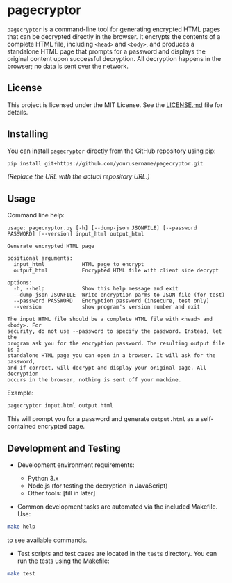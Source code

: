 # pagecryptor

`pagecryptor` is a command-line tool for generating encrypted HTML pages that
can be decrypted directly in the browser. It encrypts the contents of a
complete HTML file, including `<head>` and `<body>`, and produces a standalone
HTML page that prompts for a password and displays the original content upon
successful decryption. All decryption happens in the browser; no data is sent
over the network.

## License

This project is licensed under the MIT License. See the
[LICENSE.md](./LICENSE.md) file for details.

## Installing

You can install `pagecryptor` directly from the GitHub repository using pip:

```bash
pip install git+https://github.com/yourusername/pagecryptor.git
```

*(Replace the URL with the actual repository URL.)*

## Usage

Command line help:

```
usage: pagecryptor.py [-h] [--dump-json JSONFILE] [--password PASSWORD] [--version] input_html output_html

Generate encrypted HTML page

positional arguments:
  input_html            HTML page to encrypt
  output_html           Encrypted HTML file with client side decrypt

options:
  -h, --help            Show this help message and exit
  --dump-json JSONFILE  Write encryption parms to JSON file (for test)
  --password PASSWORD   Encryption password (insecure, test only)
  --version             show program's version number and exit

The input HTML file should be a complete HTML file with <head> and <body>. For
security, do not use --password to specify the password. Instead, let the
program ask you for the encryption password. The resulting output file is a
standalone HTML page you can open in a browser. It will ask for the password,
and if correct, will decrypt and display your original page. All decryption
occurs in the browser, nothing is sent off your machine.
```

Example:

```bash
pagecryptor input.html output.html
```

This will prompt you for a password and generate `output.html` as a
self-contained encrypted page.

## Development and Testing

* Development environment requirements:

  * Python 3.x
  * Node.js (for testing the decryption in JavaScript)
  * Other tools: \[fill in later]

* Common development tasks are automated via the included Makefile. Use:

```bash
make help
```

to see available commands.

* Test scripts and test cases are located in the `tests` directory. You can run
  the tests using the Makefile:

```bash
make test
```

